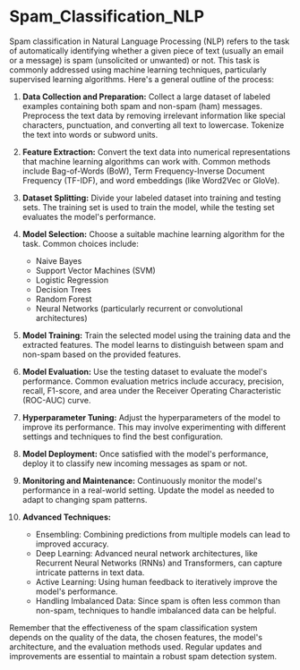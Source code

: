 # Spam_Classification_NLP
Spam classification in Natural Language Processing (NLP) refers to the task of automatically identifying whether a given piece of text (usually an email or a message) is spam (unsolicited or unwanted) or not. This task is commonly addressed using machine learning techniques, particularly supervised learning algorithms. Here's a general outline of the process:

1. **Data Collection and Preparation:**
   Collect a large dataset of labeled examples containing both spam and non-spam (ham) messages. Preprocess the text data by removing irrelevant information like special characters, punctuation, and converting all text to lowercase. Tokenize the text into words or subword units.

2. **Feature Extraction:**
   Convert the text data into numerical representations that machine learning algorithms can work with. Common methods include Bag-of-Words (BoW), Term Frequency-Inverse Document Frequency (TF-IDF), and word embeddings (like Word2Vec or GloVe).

3. **Dataset Splitting:**
   Divide your labeled dataset into training and testing sets. The training set is used to train the model, while the testing set evaluates the model's performance.

4. **Model Selection:**
   Choose a suitable machine learning algorithm for the task. Common choices include:
   - Naive Bayes
   - Support Vector Machines (SVM)
   - Logistic Regression
   - Decision Trees
   - Random Forest
   - Neural Networks (particularly recurrent or convolutional architectures)

5. **Model Training:**
   Train the selected model using the training data and the extracted features. The model learns to distinguish between spam and non-spam based on the provided features.

6. **Model Evaluation:**
   Use the testing dataset to evaluate the model's performance. Common evaluation metrics include accuracy, precision, recall, F1-score, and area under the Receiver Operating Characteristic (ROC-AUC) curve.

7. **Hyperparameter Tuning:**
   Adjust the hyperparameters of the model to improve its performance. This may involve experimenting with different settings and techniques to find the best configuration.

8. **Model Deployment:**
   Once satisfied with the model's performance, deploy it to classify new incoming messages as spam or not.

9. **Monitoring and Maintenance:**
   Continuously monitor the model's performance in a real-world setting. Update the model as needed to adapt to changing spam patterns.

10. **Advanced Techniques:**
    - Ensembling: Combining predictions from multiple models can lead to improved accuracy.
    - Deep Learning: Advanced neural network architectures, like Recurrent Neural Networks (RNNs) and Transformers, can capture intricate patterns in text data.
    - Active Learning: Using human feedback to iteratively improve the model's performance.
    - Handling Imbalanced Data: Since spam is often less common than non-spam, techniques to handle imbalanced data can be helpful.

Remember that the effectiveness of the spam classification system depends on the quality of the data, the chosen features, the model's architecture, and the evaluation methods used. Regular updates and improvements are essential to maintain a robust spam detection system.
